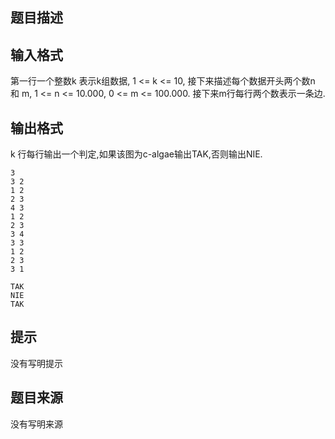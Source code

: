 


## 题目描述
## 输入格式
第一行一个整数k 表示k组数据, 1 <= k <= 10, 接下来描述每个数据开头两个数n 和 m, 1 <= n <= 10.000, 0 <= m <= 100.000. 接下来m行每行两个数表示一条边. 
## 输出格式
k 行每行输出一个判定,如果该图为c-algae输出TAK,否则输出NIE. 

```input1
3
3 2
1 2
2 3
4 3
1 2
2 3
3 4
3 3
1 2
2 3
3 1

```
```output1
TAK
NIE
TAK
```

## 提示
没有写明提示
## 题目来源
没有写明来源


